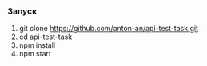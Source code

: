 ### Запуск

1. git clone https://github.com/anton-an/api-test-task.git
2. cd api-test-task
3. npm install
4. npm start
